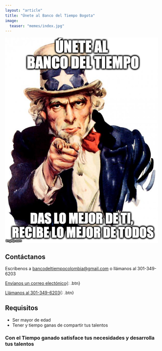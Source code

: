```yaml
---
layout: "article"
title: "Únete al Banco del Tiempo Bogota"
image:
  teaser: "memes/index.jpg"
---
```


![1](/images/memes/index.jpg)

## Contáctanos

Escríbenos a bancodeltiempocolombia@gmail.com o llámanos al 301-349-6203

[Envíanos un correo electónico](mailto:bancodeltiempocolombia@gmail.com ){: .btn}

[Llámanos al 301-349-6203](tel:+573013496203){: .btn}



## Requisitos
- Ser mayor de edad
- Tener y tiempo ganas de compartir tus talentos

### Con el Tiempo ganado satisface tus necesidades y desarrolla tus talentos



